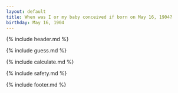 ```yaml
---
layout: default
title: When was I or my baby conceived if born on May 16, 1904?
birthday: May 16, 1904
---
```


{% include header.md %}

{% include guess.md %}

{% include calculate.md %}

{% include safety.md %}

{% include footer.md %}



